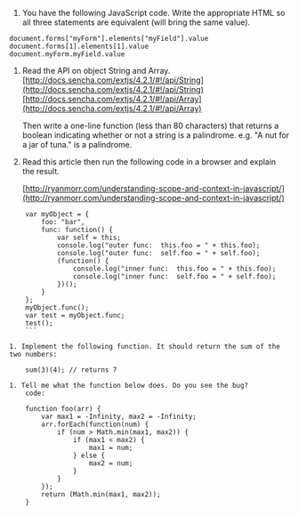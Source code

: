 1. You have the following JavaScript code. Write the appropriate HTML so all three statements are equivalent (will bring the same value).

```
document.forms["myForm"].elements["myField"].value
document.forms[1].elements[1].value
document.myForm.myField.value
```

1. Read the API on object String and Array.
	[http://docs.sencha.com/extjs/4.2.1/#!/api/String](http://docs.sencha.com/extjs/4.2.1/#!/api/String)
	[http://docs.sencha.com/extjs/4.2.1/#!/api/Array](http://docs.sencha.com/extjs/4.2.1/#!/api/Array)

	Then write a one-line function (less than 80 characters) that returns a boolean indicating whether or not a string is a palindrome. e.g. "A nut for a jar of tuna." is a palindrome.

1. Read this article then run the following code in a browser and explain the result. 

	[http://ryanmorr.com/understanding-scope-and-context-in-javascript/](http://ryanmorr.com/understanding-scope-and-context-in-javascript/)

```
	var myObject = {
		foo: "bar",
		func: function() {
			var self = this;
			console.log("outer func:  this.foo = " + this.foo);
			console.log("outer func:  self.foo = " + self.foo);
			(function() {
				console.log("inner func:  this.foo = " + this.foo);
				console.log("inner func:  self.foo = " + self.foo);
			})();
		}
	};
	myObject.func();
	var test = myObject.func;
	test();
	```

1. Implement the following function. It should return the sum of the two numbers:

    sum(3)(4); // returns 7
	
1. Tell me what the function below does. Do you see the bug?
    code:

	function foo(arr) {
		var max1 = -Infinity, max2 = -Infinity;
		arr.forEach(function(num) {
			if (num > Math.min(max1, max2)) {
				if (max1 < max2) {
					max1 = num;
				} else {
					max2 = num;
				}
			}
		});
		return (Math.min(max1, max2));
	}
